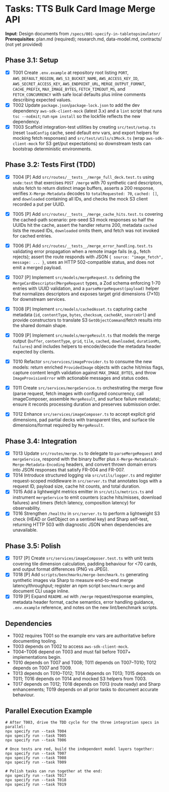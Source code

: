 # Tasks: TTS Bulk Card Image Merge API

**Input**: Design documents from `/specs/001-specify-in-tabletopsimulator/`
**Prerequisites**: plan.md (required); research.md, data-model.md, contracts/ (not yet provided)

## Phase 3.1: Setup

- [x] T001 Create `.env.example` at repository root listing `PORT`, `AWS_DEFAULT_REGION`, `AWS_S3_BUCKET_NAME`, `AWS_ACCESS_KEY_ID`, `AWS_SECRET_ACCESS_KEY`, `AWS_ENDPOINT_URL`, `MERGE_OUTPUT_FORMAT`, `CACHE_PREFIX`, `MAX_IMAGE_BYTES`, `FETCH_TIMEOUT_MS`, and `FETCH_CONCURRENCY` with safe local defaults plus inline comments describing expected values.
- [x] T002 Update `package.json`/`package-lock.json` to add the dev dependency `aws-sdk-client-mock` (latest 3.x) and a `lint` script that runs `tsc --noEmit`; run `npm install` so the lockfile reflects the new dependency.
- [x] T003 Scaffold integration-test utilities by creating `src/test/setup.ts` (reset `loadConfig` cache, seed default env vars, and export helpers for mocking fetch responses) and `src/test/utils/s3Mock.ts` (wrap `aws-sdk-client-mock` for S3 get/put expectations) so downstream tests can bootstrap deterministic environments.

## Phase 3.2: Tests First (TDD)

- [x] T004 [P] Add `src/routes/__tests__/merge_full_deck.test.ts` using `node:test` that exercises `POST /merge` with 70 synthetic card descriptors, stubs fetch to return distinct image buffers, asserts a 200 response, verifies `X-Merge-Metadata` decodes to `totalRequested: 70`, `cached: []`, and `downloaded` containing all IDs, and checks the mock S3 client recorded a put per UUID.
- [x] T005 [P] Add `src/routes/__tests__/merge_cache_hits.test.ts` covering the cached-path scenario: pre-seed S3 mock responses so half the UUIDs hit the cache, assert the handler returns 200, metadata `cached` lists the reused IDs, `downloaded` omits them, and fetch was not invoked for cached entries.
- [x] T006 [P] Add `src/routes/__tests__/merge_error_handling.test.ts` validating error propagation when a remote image fails (e.g., fetch rejects); assert the route responds with JSON `{ source: "image_fetch", message: ... }`, uses an HTTP 502-compatible status, and does not emit a merged payload.

- [x] T007 [P] Implement `src/models/mergeRequest.ts` defining the `MergeCardDescriptor`/`MergeRequest` types, a Zod schema enforcing 1-70 entries with UUID validation, and a `parseMergeRequest(payload)` helper that normalizes descriptors and exposes target grid dimensions (7×10) for downstream services.
- [x] T008 [P] Implement `src/models/cachedAsset.ts` capturing cache metadata (`id`, `contentType`, `bytes`, `checksum`, `cachedAt`, `sourceUrl`) and provide constructors to translate S3 `GetObjectCommand`/fetch results into the shared domain shape.
- [x] T009 [P] Implement `src/models/mergeResult.ts` that models the merge output (`buffer`, `contentType`, `grid`, `tile`, `cached`, `downloaded`, `durationMs`, `failures`) and includes helpers to encode/decode the metadata header expected by clients.
- [x] T010 Refactor `src/services/imageProvider.ts` to consume the new models: return enriched `ProvidedImage` objects with cache hit/miss flags, capture content length validation against `MAX_IMAGE_BYTES`, and throw `ImageProvisionError` with actionable messages and status codes.
- [x] T011 Create `src/services/mergeService.ts` orchestrating the merge flow (parse request, fetch images with configured concurrency, call imageComposer, assemble `MergeResult`, and surface failure metadata); ensure it records processing duration and preserves submission order.
- [x] T012 Enhance `src/services/imageComposer.ts` to accept explicit grid dimensions, pad partial decks with transparent tiles, and surface tile dimensions/format required by `MergeResult`.

## Phase 3.4: Integration

- [x] T013 Update `src/routes/merge.ts` to delegate to `parseMergeRequest` and `mergeService`, respond with the binary buffer plus `X-Merge-Metadata`/`X-Merge-Metadata-Encoding` headers, and convert thrown domain errors into JSON responses that satisfy FR-004 and FR-007.
- [x] T014 Introduce structured logging via `src/utils/logger.ts` and register request-scoped middleware in `src/server.ts` that annotates logs with a request ID, payload size, cache hit counts, and total duration.
- [x] T015 Add a lightweight metrics emitter in `src/utils/metrics.ts` and instrument `mergeService` to emit counters (cache hits/misses, download failures) and timers (fetch latency, composition latency) for observability.
- [x] T016 Strengthen `/healthz` in `src/server.ts` to perform a lightweight S3 check (HEAD or GetObject on a sentinel key) and Sharp self-test, returning HTTP 503 with diagnostic JSON when dependencies are unavailable.

## Phase 3.5: Polish

- [x] T017 [P] Create `src/services/imageComposer.test.ts` with unit tests covering tile dimension calculation, padding behaviour for <70 cards, and output format differences (PNG vs JPEG).
- [x] T018 [P] Add `scripts/benchmarks/merge-benchmark.ts` generating synthetic images via Sharp to measure end-to-end merge latency/throughput; register an npm script `benchmark:merge` and document CLI usage inline.
- [x] T019 [P] Expand `README.md` with `/merge` request/response examples, metadata header format, cache semantics, error handling guidance, `.env.example` reference, and notes on the new lint/benchmark scripts.

## Dependencies

- T002 requires T001 so the example env vars are authoritative before documenting tooling.
- T003 depends on T002 to access `aws-sdk-client-mock`.
- T004–T006 depend on T003 and must fail before T007+ implementations begin.
- T010 depends on T007 and T008; T011 depends on T007–T010; T012 depends on T007 and T009.
- T013 depends on T010–T012; T014 depends on T013; T015 depends on T011; T016 depends on T014 and mocked S3 helpers from T003.
- T017 depends on T012; T018 depends on T013 (route ready) and Sharp enhancements; T019 depends on all prior tasks to document accurate behaviour.

## Parallel Execution Example

```
# After T003, drive the TDD cycle for the three integration specs in parallel:
npx specify run --task T004
npx specify run --task T005
npx specify run --task T006

# Once tests are red, build the independent model layers together:
npx specify run --task T007
npx specify run --task T008
npx specify run --task T009

# Polish tasks can run together at the end:
npx specify run --task T017
npx specify run --task T018
npx specify run --task T019
```
